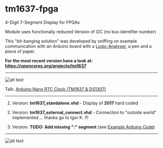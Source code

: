# tm1637-fpga

4-Digit 7-Segment Display for FPGAs

Module uses functionally reduced Version of I2C (no bus identifier number)

This "bit-banging solution" was developed by sniffing on example communication with an Arduino board with a [Logic-Analyser](https://www.saleae.com/de), a pen and a piece of paper.

**For the most recent version have a look at: https://opencores.org/projects/tm1637**

<!--Modul setzt funktionsreduzierte Version von I2C ein (Kommunikation erfolgt ohne I2C-Busteilnehmeradresse).-->


<!-- Diese "Bit-Banging-Lösung" ist entstanden durch Mitschneiden einer Arduino Beispielkommunikation (nachgehalten mit [Logic-Analyser](https://www.saleae.com/de) und Stift & Zettel) und Vergleich mit dem Datenblatt.
-->

<!--Todo (... dahingehende Änderungsversuche machen Probleme mit wertwillkürlicher Anzeige !!! Problem: voneinander (un)abhängige Clocks ... Hardwarequarz hierbei: **25 MHz**)-->

---

![alt text](https://wiki.das-labor.org/images/thumb/b/b3/Workshop_ArduinoGR20.png/120px-Workshop_ArduinoGR20.png "Arduino Gruppe Ruhrgebiet")

Talk: [Arduino Nano RTC Clock (TM1637 & DS1307)](https://github.com/mongoq/tm1637-fpga/raw/master/Vortrag_-_Arduino_Real_Time_Clock_mit_7-Segment_Anzeige.pdf)

---

1. Version: **tm1637_standalone.vhd** - Display of **2017** hard coded

2. Version: **tm1637_external_connect.vhd** - Connection to "outside world" implemented ... thanks go to Igor K. !!! 

3. Version: **TODO: Add missing ":" segment** (see [Example Arduino Code](https://draeger-it.blog/arduino-lektion-26-4-digit-7-segment-display/?cn-reloaded=1#Quellcode-3))

---

![alt text](https://i.ebayimg.com/images/g/qf8AAOSw301aUlaS/s-l400.jpg "TM1637")
